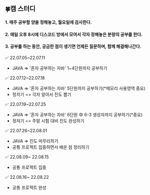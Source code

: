 ## 🍀캠 스터디

#### 1. 매주 공부할 양을 정해놓고, 월요일에 검사한다.

#### 2. 매일 오후 8시에 디스코드 방에서 모여서 각자 정해놓은 분량의 공부를 한다.

#### 3. 공부를 하는 동안, 궁금한 점이 생기면 언제든 질문하며, 함께 해결해나간다.



✅ 22.07.05~22.07.11

* JAVA =>  '혼자 공부하는 자바'  1~4단원까지 공부하기

✅ 22.07.12~22.07.18

+ JAVA =>  '혼자 공부하는 자바'  5단원까지 공부하기(*메모리 사용영역 중요)
+ 정치기 => 각자 알아서 진도 뽑기

✅ 22.07.19~22.07.25

* JAVA => '혼자 공부하는 자바' 6단원 中 6-3 생성자까지 공부하기(*중요)
* 정처기 => 주말 시험 대비 진도 완성하기

✅ 22.07.26~22.08.01

* JAVA => 진도 마무리하기
* 공통 프로젝트 집중하면서 배운 점 정리하기

✅ 22.08.09~ 22.08.15

* 공통 프로젝트 집중

✅ 22.08.16~ 22.08.22

* 공통 프로젝트 완성
